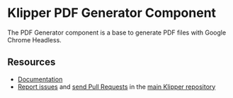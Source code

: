 Klipper PDF Generator Component
===============================

The PDF Generator component is a base to generate PDF files with Google Chrome Headless.

Resources
---------

- [Documentation](https://doc.klipper.dev/components/pdf-generator)
- [Report issues](https://github.com/klipperdev/klipper/issues)
  and [send Pull Requests](https://github.com/klipperdev/klipper/pulls)
  in the [main Klipper repository](https://github.com/klipperdev/klipper)
